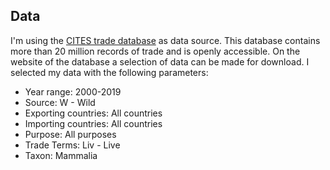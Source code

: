 ## Data  
I'm using the [CITES trade database](https://trade.cites.org/) as data source. This database contains more than 20 million records of trade and is openly accessible. On the website of the database a selection of data can be made for download. I selected my data with the following parameters: 
* Year range: 2000-2019
* Source: W - Wild
* Exporting countries: All countries
* Importing countries: All countries
* Purpose: All purposes
* Trade Terms: Liv - Live
* Taxon: Mammalia
